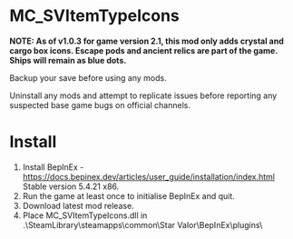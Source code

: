 # MC_SVItemTypeIcons

**NOTE: As of v1.0.3 for game version 2.1, this mod only adds crystal and cargo box icons.  Escape pods and ancient relics are part of the game.  Ships will remain as blue dots.**
  
Backup your save before using any mods.  
  
Uninstall any mods and attempt to replicate issues before reporting any suspected base game bugs on official channels.  
  
Install  
=======  
1. Install BepInEx - https://docs.bepinex.dev/articles/user_guide/installation/index.html Stable version 5.4.21 x86.  
2. Run the game at least once to initialise BepInEx and quit.  
3. Download latest mod release.  
4. Place MC_SVItemTypeIcons.dll in .\SteamLibrary\steamapps\common\Star Valor\BepInEx\plugins\    

